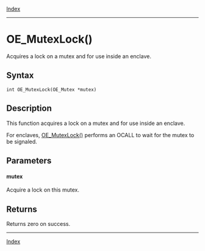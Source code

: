 [Index](index.md)

---
# OE_MutexLock()

Acquires a lock on a mutex and for use inside an enclave.

## Syntax

    int OE_MutexLock(OE_Mutex *mutex)
## Description 

This function acquires a lock on a mutex and for use inside an enclave.

For enclaves, [OE_MutexLock()](thread_8h_a7d64c3e4796b8e037565f3828eebd678_1a7d64c3e4796b8e037565f3828eebd678.md) performs an OCALL to wait for the mutex to be signaled.



## Parameters

#### mutex

Acquire a lock on this mutex.

## Returns

Returns zero on success.

---
[Index](index.md)

